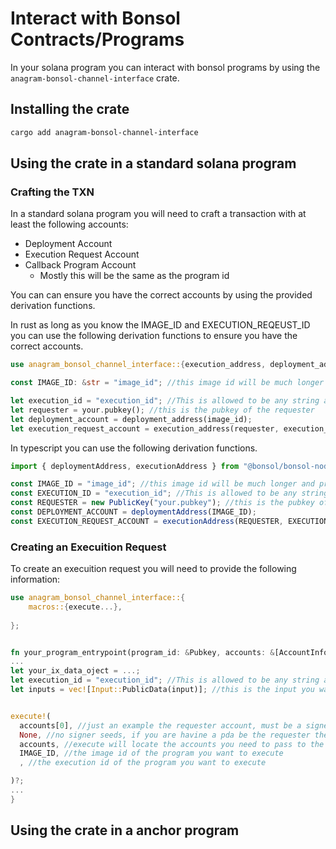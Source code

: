 # Interact with Bonsol Contracts/Programs

In your solana program you can interact with bonsol programs by using the `anagram-bonsol-channel-interface` crate.

## Installing the crate

```bash
cargo add anagram-bonsol-channel-interface
```

## Using the crate in a standard solana program
### Crafting the TXN
In a standard solana program you will need to craft a transaction with at least the following accounts:

* Deployment Account
* Execution Request Account
* Callback Program Account
  * Mostly this will be the same as the program id

You can can ensure you have the correct accounts by using the provided derivation functions.

In rust as long as you know the IMAGE_ID and EXECUTION_REQEUST_ID you can use the following derivation functions to ensure you have the correct accounts.

```rust
use anagram_bonsol_channel_interface::{execution_address, deployment_address};

const IMAGE_ID: &str = "image_id"; //this image id will be much longer and provided by the on chain record or in the manifest of a built zkprogram it will differ for each zkprogram

let execution_id = "execution_id"; //This is allowed to be any string as long as its unique. UUIDs are a good choice.
let requester = your.pubkey(); //this is the pubkey of the requester
let deployment_account = deployment_address(image_id);
let execution_request_account = execution_address(requester, execution_id);
```
In typescript you can use the following derivation functions.
```typescript
import { deploymentAddress, executionAddress } from "@bonsol/bonsol-node";

const IMAGE_ID = "image_id"; //this image id will be much longer and provided by the on chain record or in the manifest of a built zkprogram it will differ for each zkprogram
const EXECUTION_ID = "execution_id"; //This is allowed to be any string as long as its unique. UUIDs are a good choice.
const REQUESTER = new PublicKey("your.pubkey"); //this is the pubkey of the requester
const DEPLOYMENT_ACCOUNT = deploymentAddress(IMAGE_ID);
const EXECUTION_REQUEST_ACCOUNT = executionAddress(REQUESTER, EXECUTION_ID);
```


### Creating an Execuition Request

To create an execuition request you will need to provide the following information:

```rust
use anagram_bonsol_channel_interface::{
    macros::{execute...},
   
};


fn your_program_entrypoint(program_id: &Pubkey, accounts: &[AccountInfo], input: Vec<u8>) -> Result<()> {
...
let your_ix_data_oject = ...;
let execution_id = "execution_id"; //This is allowed to be any string as long as its unique. UUIDs are a good choice.
let inputs = vec![Input::PublicData(input)]; //this is the input you want to pass to the program


execute!( 
  accounts[0], //just an example the requester account, must be a signer,
  None, //no signer seeds, if you are havine a pda be the requester then you will need to provide the seeds
  accounts, //execute will locate the accounts you need to pass to the program
  IMAGE_ID, //the image id of the program you want to execute
  , //the execution id of the program you want to execute

)?;
...
}
```

## Using the crate in a anchor program





